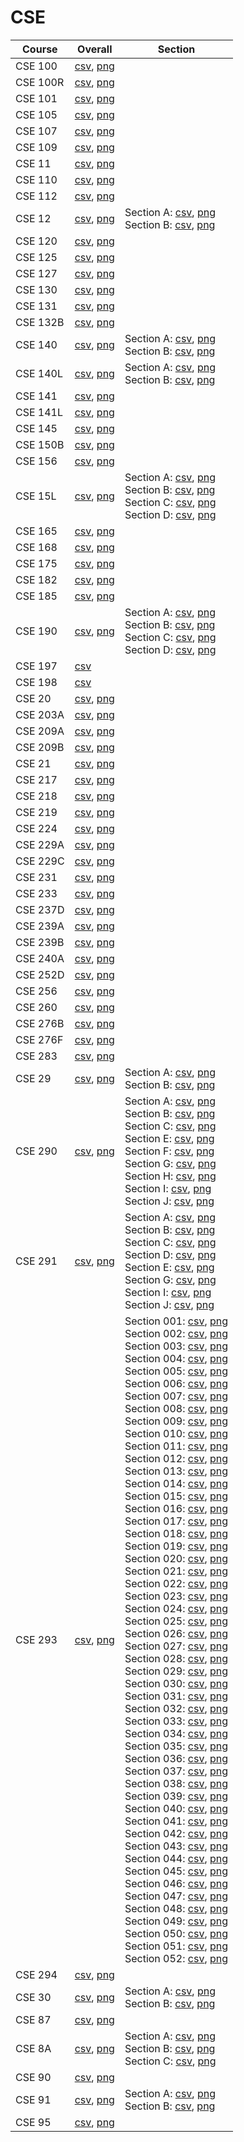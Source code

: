 # CSE

| Course | Overall | Section |
| ------ | ------- | ------- |
| CSE 100 | [csv](https://github.com/UCSD-Historical-Enrollment-Data/2024Spring/blob/main/overall/CSE%20100.csv), [png](https://raw.githubusercontent.com/UCSD-Historical-Enrollment-Data/2024Spring/main/plot_overall/CSE%20100.png) |  |
| CSE 100R | [csv](https://github.com/UCSD-Historical-Enrollment-Data/2024Spring/blob/main/overall/CSE%20100R.csv), [png](https://raw.githubusercontent.com/UCSD-Historical-Enrollment-Data/2024Spring/main/plot_overall/CSE%20100R.png) |  |
| CSE 101 | [csv](https://github.com/UCSD-Historical-Enrollment-Data/2024Spring/blob/main/overall/CSE%20101.csv), [png](https://raw.githubusercontent.com/UCSD-Historical-Enrollment-Data/2024Spring/main/plot_overall/CSE%20101.png) |  |
| CSE 105 | [csv](https://github.com/UCSD-Historical-Enrollment-Data/2024Spring/blob/main/overall/CSE%20105.csv), [png](https://raw.githubusercontent.com/UCSD-Historical-Enrollment-Data/2024Spring/main/plot_overall/CSE%20105.png) |  |
| CSE 107 | [csv](https://github.com/UCSD-Historical-Enrollment-Data/2024Spring/blob/main/overall/CSE%20107.csv), [png](https://raw.githubusercontent.com/UCSD-Historical-Enrollment-Data/2024Spring/main/plot_overall/CSE%20107.png) |  |
| CSE 109 | [csv](https://github.com/UCSD-Historical-Enrollment-Data/2024Spring/blob/main/overall/CSE%20109.csv), [png](https://raw.githubusercontent.com/UCSD-Historical-Enrollment-Data/2024Spring/main/plot_overall/CSE%20109.png) |  |
| CSE 11 | [csv](https://github.com/UCSD-Historical-Enrollment-Data/2024Spring/blob/main/overall/CSE%2011.csv), [png](https://raw.githubusercontent.com/UCSD-Historical-Enrollment-Data/2024Spring/main/plot_overall/CSE%2011.png) |  |
| CSE 110 | [csv](https://github.com/UCSD-Historical-Enrollment-Data/2024Spring/blob/main/overall/CSE%20110.csv), [png](https://raw.githubusercontent.com/UCSD-Historical-Enrollment-Data/2024Spring/main/plot_overall/CSE%20110.png) |  |
| CSE 112 | [csv](https://github.com/UCSD-Historical-Enrollment-Data/2024Spring/blob/main/overall/CSE%20112.csv), [png](https://raw.githubusercontent.com/UCSD-Historical-Enrollment-Data/2024Spring/main/plot_overall/CSE%20112.png) |  |
| CSE 12 | [csv](https://github.com/UCSD-Historical-Enrollment-Data/2024Spring/blob/main/overall/CSE%2012.csv), [png](https://raw.githubusercontent.com/UCSD-Historical-Enrollment-Data/2024Spring/main/plot_overall/CSE%2012.png) | Section A: [csv](https://github.com/UCSD-Historical-Enrollment-Data/2024Spring/blob/main/section/CSE%2012_A.csv), [png](https://raw.githubusercontent.com/UCSD-Historical-Enrollment-Data/2024Spring/main/plot_section/CSE%2012_A.png)<br>Section B: [csv](https://github.com/UCSD-Historical-Enrollment-Data/2024Spring/blob/main/section/CSE%2012_B.csv), [png](https://raw.githubusercontent.com/UCSD-Historical-Enrollment-Data/2024Spring/main/plot_section/CSE%2012_B.png) |
| CSE 120 | [csv](https://github.com/UCSD-Historical-Enrollment-Data/2024Spring/blob/main/overall/CSE%20120.csv), [png](https://raw.githubusercontent.com/UCSD-Historical-Enrollment-Data/2024Spring/main/plot_overall/CSE%20120.png) |  |
| CSE 125 | [csv](https://github.com/UCSD-Historical-Enrollment-Data/2024Spring/blob/main/overall/CSE%20125.csv), [png](https://raw.githubusercontent.com/UCSD-Historical-Enrollment-Data/2024Spring/main/plot_overall/CSE%20125.png) |  |
| CSE 127 | [csv](https://github.com/UCSD-Historical-Enrollment-Data/2024Spring/blob/main/overall/CSE%20127.csv), [png](https://raw.githubusercontent.com/UCSD-Historical-Enrollment-Data/2024Spring/main/plot_overall/CSE%20127.png) |  |
| CSE 130 | [csv](https://github.com/UCSD-Historical-Enrollment-Data/2024Spring/blob/main/overall/CSE%20130.csv), [png](https://raw.githubusercontent.com/UCSD-Historical-Enrollment-Data/2024Spring/main/plot_overall/CSE%20130.png) |  |
| CSE 131 | [csv](https://github.com/UCSD-Historical-Enrollment-Data/2024Spring/blob/main/overall/CSE%20131.csv), [png](https://raw.githubusercontent.com/UCSD-Historical-Enrollment-Data/2024Spring/main/plot_overall/CSE%20131.png) |  |
| CSE 132B | [csv](https://github.com/UCSD-Historical-Enrollment-Data/2024Spring/blob/main/overall/CSE%20132B.csv), [png](https://raw.githubusercontent.com/UCSD-Historical-Enrollment-Data/2024Spring/main/plot_overall/CSE%20132B.png) |  |
| CSE 140 | [csv](https://github.com/UCSD-Historical-Enrollment-Data/2024Spring/blob/main/overall/CSE%20140.csv), [png](https://raw.githubusercontent.com/UCSD-Historical-Enrollment-Data/2024Spring/main/plot_overall/CSE%20140.png) | Section A: [csv](https://github.com/UCSD-Historical-Enrollment-Data/2024Spring/blob/main/section/CSE%20140_A.csv), [png](https://raw.githubusercontent.com/UCSD-Historical-Enrollment-Data/2024Spring/main/plot_section/CSE%20140_A.png)<br>Section B: [csv](https://github.com/UCSD-Historical-Enrollment-Data/2024Spring/blob/main/section/CSE%20140_B.csv), [png](https://raw.githubusercontent.com/UCSD-Historical-Enrollment-Data/2024Spring/main/plot_section/CSE%20140_B.png) |
| CSE 140L | [csv](https://github.com/UCSD-Historical-Enrollment-Data/2024Spring/blob/main/overall/CSE%20140L.csv), [png](https://raw.githubusercontent.com/UCSD-Historical-Enrollment-Data/2024Spring/main/plot_overall/CSE%20140L.png) | Section A: [csv](https://github.com/UCSD-Historical-Enrollment-Data/2024Spring/blob/main/section/CSE%20140L_A.csv), [png](https://raw.githubusercontent.com/UCSD-Historical-Enrollment-Data/2024Spring/main/plot_section/CSE%20140L_A.png)<br>Section B: [csv](https://github.com/UCSD-Historical-Enrollment-Data/2024Spring/blob/main/section/CSE%20140L_B.csv), [png](https://raw.githubusercontent.com/UCSD-Historical-Enrollment-Data/2024Spring/main/plot_section/CSE%20140L_B.png) |
| CSE 141 | [csv](https://github.com/UCSD-Historical-Enrollment-Data/2024Spring/blob/main/overall/CSE%20141.csv), [png](https://raw.githubusercontent.com/UCSD-Historical-Enrollment-Data/2024Spring/main/plot_overall/CSE%20141.png) |  |
| CSE 141L | [csv](https://github.com/UCSD-Historical-Enrollment-Data/2024Spring/blob/main/overall/CSE%20141L.csv), [png](https://raw.githubusercontent.com/UCSD-Historical-Enrollment-Data/2024Spring/main/plot_overall/CSE%20141L.png) |  |
| CSE 145 | [csv](https://github.com/UCSD-Historical-Enrollment-Data/2024Spring/blob/main/overall/CSE%20145.csv), [png](https://raw.githubusercontent.com/UCSD-Historical-Enrollment-Data/2024Spring/main/plot_overall/CSE%20145.png) |  |
| CSE 150B | [csv](https://github.com/UCSD-Historical-Enrollment-Data/2024Spring/blob/main/overall/CSE%20150B.csv), [png](https://raw.githubusercontent.com/UCSD-Historical-Enrollment-Data/2024Spring/main/plot_overall/CSE%20150B.png) |  |
| CSE 156 | [csv](https://github.com/UCSD-Historical-Enrollment-Data/2024Spring/blob/main/overall/CSE%20156.csv), [png](https://raw.githubusercontent.com/UCSD-Historical-Enrollment-Data/2024Spring/main/plot_overall/CSE%20156.png) |  |
| CSE 15L | [csv](https://github.com/UCSD-Historical-Enrollment-Data/2024Spring/blob/main/overall/CSE%2015L.csv), [png](https://raw.githubusercontent.com/UCSD-Historical-Enrollment-Data/2024Spring/main/plot_overall/CSE%2015L.png) | Section A: [csv](https://github.com/UCSD-Historical-Enrollment-Data/2024Spring/blob/main/section/CSE%2015L_A.csv), [png](https://raw.githubusercontent.com/UCSD-Historical-Enrollment-Data/2024Spring/main/plot_section/CSE%2015L_A.png)<br>Section B: [csv](https://github.com/UCSD-Historical-Enrollment-Data/2024Spring/blob/main/section/CSE%2015L_B.csv), [png](https://raw.githubusercontent.com/UCSD-Historical-Enrollment-Data/2024Spring/main/plot_section/CSE%2015L_B.png)<br>Section C: [csv](https://github.com/UCSD-Historical-Enrollment-Data/2024Spring/blob/main/section/CSE%2015L_C.csv), [png](https://raw.githubusercontent.com/UCSD-Historical-Enrollment-Data/2024Spring/main/plot_section/CSE%2015L_C.png)<br>Section D: [csv](https://github.com/UCSD-Historical-Enrollment-Data/2024Spring/blob/main/section/CSE%2015L_D.csv), [png](https://raw.githubusercontent.com/UCSD-Historical-Enrollment-Data/2024Spring/main/plot_section/CSE%2015L_D.png) |
| CSE 165 | [csv](https://github.com/UCSD-Historical-Enrollment-Data/2024Spring/blob/main/overall/CSE%20165.csv), [png](https://raw.githubusercontent.com/UCSD-Historical-Enrollment-Data/2024Spring/main/plot_overall/CSE%20165.png) |  |
| CSE 168 | [csv](https://github.com/UCSD-Historical-Enrollment-Data/2024Spring/blob/main/overall/CSE%20168.csv), [png](https://raw.githubusercontent.com/UCSD-Historical-Enrollment-Data/2024Spring/main/plot_overall/CSE%20168.png) |  |
| CSE 175 | [csv](https://github.com/UCSD-Historical-Enrollment-Data/2024Spring/blob/main/overall/CSE%20175.csv), [png](https://raw.githubusercontent.com/UCSD-Historical-Enrollment-Data/2024Spring/main/plot_overall/CSE%20175.png) |  |
| CSE 182 | [csv](https://github.com/UCSD-Historical-Enrollment-Data/2024Spring/blob/main/overall/CSE%20182.csv), [png](https://raw.githubusercontent.com/UCSD-Historical-Enrollment-Data/2024Spring/main/plot_overall/CSE%20182.png) |  |
| CSE 185 | [csv](https://github.com/UCSD-Historical-Enrollment-Data/2024Spring/blob/main/overall/CSE%20185.csv), [png](https://raw.githubusercontent.com/UCSD-Historical-Enrollment-Data/2024Spring/main/plot_overall/CSE%20185.png) |  |
| CSE 190 | [csv](https://github.com/UCSD-Historical-Enrollment-Data/2024Spring/blob/main/overall/CSE%20190.csv), [png](https://raw.githubusercontent.com/UCSD-Historical-Enrollment-Data/2024Spring/main/plot_overall/CSE%20190.png) | Section A: [csv](https://github.com/UCSD-Historical-Enrollment-Data/2024Spring/blob/main/section/CSE%20190_A.csv), [png](https://raw.githubusercontent.com/UCSD-Historical-Enrollment-Data/2024Spring/main/plot_section/CSE%20190_A.png)<br>Section B: [csv](https://github.com/UCSD-Historical-Enrollment-Data/2024Spring/blob/main/section/CSE%20190_B.csv), [png](https://raw.githubusercontent.com/UCSD-Historical-Enrollment-Data/2024Spring/main/plot_section/CSE%20190_B.png)<br>Section C: [csv](https://github.com/UCSD-Historical-Enrollment-Data/2024Spring/blob/main/section/CSE%20190_C.csv), [png](https://raw.githubusercontent.com/UCSD-Historical-Enrollment-Data/2024Spring/main/plot_section/CSE%20190_C.png)<br>Section D: [csv](https://github.com/UCSD-Historical-Enrollment-Data/2024Spring/blob/main/section/CSE%20190_D.csv), [png](https://raw.githubusercontent.com/UCSD-Historical-Enrollment-Data/2024Spring/main/plot_section/CSE%20190_D.png) |
| CSE 197 | [csv](https://github.com/UCSD-Historical-Enrollment-Data/2024Spring/blob/main/overall/CSE%20197.csv) |  |
| CSE 198 | [csv](https://github.com/UCSD-Historical-Enrollment-Data/2024Spring/blob/main/overall/CSE%20198.csv) |  |
| CSE 20 | [csv](https://github.com/UCSD-Historical-Enrollment-Data/2024Spring/blob/main/overall/CSE%2020.csv), [png](https://raw.githubusercontent.com/UCSD-Historical-Enrollment-Data/2024Spring/main/plot_overall/CSE%2020.png) |  |
| CSE 203A | [csv](https://github.com/UCSD-Historical-Enrollment-Data/2024Spring/blob/main/overall/CSE%20203A.csv), [png](https://raw.githubusercontent.com/UCSD-Historical-Enrollment-Data/2024Spring/main/plot_overall/CSE%20203A.png) |  |
| CSE 209A | [csv](https://github.com/UCSD-Historical-Enrollment-Data/2024Spring/blob/main/overall/CSE%20209A.csv), [png](https://raw.githubusercontent.com/UCSD-Historical-Enrollment-Data/2024Spring/main/plot_overall/CSE%20209A.png) |  |
| CSE 209B | [csv](https://github.com/UCSD-Historical-Enrollment-Data/2024Spring/blob/main/overall/CSE%20209B.csv), [png](https://raw.githubusercontent.com/UCSD-Historical-Enrollment-Data/2024Spring/main/plot_overall/CSE%20209B.png) |  |
| CSE 21 | [csv](https://github.com/UCSD-Historical-Enrollment-Data/2024Spring/blob/main/overall/CSE%2021.csv), [png](https://raw.githubusercontent.com/UCSD-Historical-Enrollment-Data/2024Spring/main/plot_overall/CSE%2021.png) |  |
| CSE 217 | [csv](https://github.com/UCSD-Historical-Enrollment-Data/2024Spring/blob/main/overall/CSE%20217.csv), [png](https://raw.githubusercontent.com/UCSD-Historical-Enrollment-Data/2024Spring/main/plot_overall/CSE%20217.png) |  |
| CSE 218 | [csv](https://github.com/UCSD-Historical-Enrollment-Data/2024Spring/blob/main/overall/CSE%20218.csv), [png](https://raw.githubusercontent.com/UCSD-Historical-Enrollment-Data/2024Spring/main/plot_overall/CSE%20218.png) |  |
| CSE 219 | [csv](https://github.com/UCSD-Historical-Enrollment-Data/2024Spring/blob/main/overall/CSE%20219.csv), [png](https://raw.githubusercontent.com/UCSD-Historical-Enrollment-Data/2024Spring/main/plot_overall/CSE%20219.png) |  |
| CSE 224 | [csv](https://github.com/UCSD-Historical-Enrollment-Data/2024Spring/blob/main/overall/CSE%20224.csv), [png](https://raw.githubusercontent.com/UCSD-Historical-Enrollment-Data/2024Spring/main/plot_overall/CSE%20224.png) |  |
| CSE 229A | [csv](https://github.com/UCSD-Historical-Enrollment-Data/2024Spring/blob/main/overall/CSE%20229A.csv), [png](https://raw.githubusercontent.com/UCSD-Historical-Enrollment-Data/2024Spring/main/plot_overall/CSE%20229A.png) |  |
| CSE 229C | [csv](https://github.com/UCSD-Historical-Enrollment-Data/2024Spring/blob/main/overall/CSE%20229C.csv), [png](https://raw.githubusercontent.com/UCSD-Historical-Enrollment-Data/2024Spring/main/plot_overall/CSE%20229C.png) |  |
| CSE 231 | [csv](https://github.com/UCSD-Historical-Enrollment-Data/2024Spring/blob/main/overall/CSE%20231.csv), [png](https://raw.githubusercontent.com/UCSD-Historical-Enrollment-Data/2024Spring/main/plot_overall/CSE%20231.png) |  |
| CSE 233 | [csv](https://github.com/UCSD-Historical-Enrollment-Data/2024Spring/blob/main/overall/CSE%20233.csv), [png](https://raw.githubusercontent.com/UCSD-Historical-Enrollment-Data/2024Spring/main/plot_overall/CSE%20233.png) |  |
| CSE 237D | [csv](https://github.com/UCSD-Historical-Enrollment-Data/2024Spring/blob/main/overall/CSE%20237D.csv), [png](https://raw.githubusercontent.com/UCSD-Historical-Enrollment-Data/2024Spring/main/plot_overall/CSE%20237D.png) |  |
| CSE 239A | [csv](https://github.com/UCSD-Historical-Enrollment-Data/2024Spring/blob/main/overall/CSE%20239A.csv), [png](https://raw.githubusercontent.com/UCSD-Historical-Enrollment-Data/2024Spring/main/plot_overall/CSE%20239A.png) |  |
| CSE 239B | [csv](https://github.com/UCSD-Historical-Enrollment-Data/2024Spring/blob/main/overall/CSE%20239B.csv), [png](https://raw.githubusercontent.com/UCSD-Historical-Enrollment-Data/2024Spring/main/plot_overall/CSE%20239B.png) |  |
| CSE 240A | [csv](https://github.com/UCSD-Historical-Enrollment-Data/2024Spring/blob/main/overall/CSE%20240A.csv), [png](https://raw.githubusercontent.com/UCSD-Historical-Enrollment-Data/2024Spring/main/plot_overall/CSE%20240A.png) |  |
| CSE 252D | [csv](https://github.com/UCSD-Historical-Enrollment-Data/2024Spring/blob/main/overall/CSE%20252D.csv), [png](https://raw.githubusercontent.com/UCSD-Historical-Enrollment-Data/2024Spring/main/plot_overall/CSE%20252D.png) |  |
| CSE 256 | [csv](https://github.com/UCSD-Historical-Enrollment-Data/2024Spring/blob/main/overall/CSE%20256.csv), [png](https://raw.githubusercontent.com/UCSD-Historical-Enrollment-Data/2024Spring/main/plot_overall/CSE%20256.png) |  |
| CSE 260 | [csv](https://github.com/UCSD-Historical-Enrollment-Data/2024Spring/blob/main/overall/CSE%20260.csv), [png](https://raw.githubusercontent.com/UCSD-Historical-Enrollment-Data/2024Spring/main/plot_overall/CSE%20260.png) |  |
| CSE 276B | [csv](https://github.com/UCSD-Historical-Enrollment-Data/2024Spring/blob/main/overall/CSE%20276B.csv), [png](https://raw.githubusercontent.com/UCSD-Historical-Enrollment-Data/2024Spring/main/plot_overall/CSE%20276B.png) |  |
| CSE 276F | [csv](https://github.com/UCSD-Historical-Enrollment-Data/2024Spring/blob/main/overall/CSE%20276F.csv), [png](https://raw.githubusercontent.com/UCSD-Historical-Enrollment-Data/2024Spring/main/plot_overall/CSE%20276F.png) |  |
| CSE 283 | [csv](https://github.com/UCSD-Historical-Enrollment-Data/2024Spring/blob/main/overall/CSE%20283.csv), [png](https://raw.githubusercontent.com/UCSD-Historical-Enrollment-Data/2024Spring/main/plot_overall/CSE%20283.png) |  |
| CSE 29 | [csv](https://github.com/UCSD-Historical-Enrollment-Data/2024Spring/blob/main/overall/CSE%2029.csv), [png](https://raw.githubusercontent.com/UCSD-Historical-Enrollment-Data/2024Spring/main/plot_overall/CSE%2029.png) | Section A: [csv](https://github.com/UCSD-Historical-Enrollment-Data/2024Spring/blob/main/section/CSE%2029_A.csv), [png](https://raw.githubusercontent.com/UCSD-Historical-Enrollment-Data/2024Spring/main/plot_section/CSE%2029_A.png)<br>Section B: [csv](https://github.com/UCSD-Historical-Enrollment-Data/2024Spring/blob/main/section/CSE%2029_B.csv), [png](https://raw.githubusercontent.com/UCSD-Historical-Enrollment-Data/2024Spring/main/plot_section/CSE%2029_B.png) |
| CSE 290 | [csv](https://github.com/UCSD-Historical-Enrollment-Data/2024Spring/blob/main/overall/CSE%20290.csv), [png](https://raw.githubusercontent.com/UCSD-Historical-Enrollment-Data/2024Spring/main/plot_overall/CSE%20290.png) | Section A: [csv](https://github.com/UCSD-Historical-Enrollment-Data/2024Spring/blob/main/section/CSE%20290_A.csv), [png](https://raw.githubusercontent.com/UCSD-Historical-Enrollment-Data/2024Spring/main/plot_section/CSE%20290_A.png)<br>Section B: [csv](https://github.com/UCSD-Historical-Enrollment-Data/2024Spring/blob/main/section/CSE%20290_B.csv), [png](https://raw.githubusercontent.com/UCSD-Historical-Enrollment-Data/2024Spring/main/plot_section/CSE%20290_B.png)<br>Section C: [csv](https://github.com/UCSD-Historical-Enrollment-Data/2024Spring/blob/main/section/CSE%20290_C.csv), [png](https://raw.githubusercontent.com/UCSD-Historical-Enrollment-Data/2024Spring/main/plot_section/CSE%20290_C.png)<br>Section E: [csv](https://github.com/UCSD-Historical-Enrollment-Data/2024Spring/blob/main/section/CSE%20290_E.csv), [png](https://raw.githubusercontent.com/UCSD-Historical-Enrollment-Data/2024Spring/main/plot_section/CSE%20290_E.png)<br>Section F: [csv](https://github.com/UCSD-Historical-Enrollment-Data/2024Spring/blob/main/section/CSE%20290_F.csv), [png](https://raw.githubusercontent.com/UCSD-Historical-Enrollment-Data/2024Spring/main/plot_section/CSE%20290_F.png)<br>Section G: [csv](https://github.com/UCSD-Historical-Enrollment-Data/2024Spring/blob/main/section/CSE%20290_G.csv), [png](https://raw.githubusercontent.com/UCSD-Historical-Enrollment-Data/2024Spring/main/plot_section/CSE%20290_G.png)<br>Section H: [csv](https://github.com/UCSD-Historical-Enrollment-Data/2024Spring/blob/main/section/CSE%20290_H.csv), [png](https://raw.githubusercontent.com/UCSD-Historical-Enrollment-Data/2024Spring/main/plot_section/CSE%20290_H.png)<br>Section I: [csv](https://github.com/UCSD-Historical-Enrollment-Data/2024Spring/blob/main/section/CSE%20290_I.csv), [png](https://raw.githubusercontent.com/UCSD-Historical-Enrollment-Data/2024Spring/main/plot_section/CSE%20290_I.png)<br>Section J: [csv](https://github.com/UCSD-Historical-Enrollment-Data/2024Spring/blob/main/section/CSE%20290_J.csv), [png](https://raw.githubusercontent.com/UCSD-Historical-Enrollment-Data/2024Spring/main/plot_section/CSE%20290_J.png) |
| CSE 291 | [csv](https://github.com/UCSD-Historical-Enrollment-Data/2024Spring/blob/main/overall/CSE%20291.csv), [png](https://raw.githubusercontent.com/UCSD-Historical-Enrollment-Data/2024Spring/main/plot_overall/CSE%20291.png) | Section A: [csv](https://github.com/UCSD-Historical-Enrollment-Data/2024Spring/blob/main/section/CSE%20291_A.csv), [png](https://raw.githubusercontent.com/UCSD-Historical-Enrollment-Data/2024Spring/main/plot_section/CSE%20291_A.png)<br>Section B: [csv](https://github.com/UCSD-Historical-Enrollment-Data/2024Spring/blob/main/section/CSE%20291_B.csv), [png](https://raw.githubusercontent.com/UCSD-Historical-Enrollment-Data/2024Spring/main/plot_section/CSE%20291_B.png)<br>Section C: [csv](https://github.com/UCSD-Historical-Enrollment-Data/2024Spring/blob/main/section/CSE%20291_C.csv), [png](https://raw.githubusercontent.com/UCSD-Historical-Enrollment-Data/2024Spring/main/plot_section/CSE%20291_C.png)<br>Section D: [csv](https://github.com/UCSD-Historical-Enrollment-Data/2024Spring/blob/main/section/CSE%20291_D.csv), [png](https://raw.githubusercontent.com/UCSD-Historical-Enrollment-Data/2024Spring/main/plot_section/CSE%20291_D.png)<br>Section E: [csv](https://github.com/UCSD-Historical-Enrollment-Data/2024Spring/blob/main/section/CSE%20291_E.csv), [png](https://raw.githubusercontent.com/UCSD-Historical-Enrollment-Data/2024Spring/main/plot_section/CSE%20291_E.png)<br>Section G: [csv](https://github.com/UCSD-Historical-Enrollment-Data/2024Spring/blob/main/section/CSE%20291_G.csv), [png](https://raw.githubusercontent.com/UCSD-Historical-Enrollment-Data/2024Spring/main/plot_section/CSE%20291_G.png)<br>Section I: [csv](https://github.com/UCSD-Historical-Enrollment-Data/2024Spring/blob/main/section/CSE%20291_I.csv), [png](https://raw.githubusercontent.com/UCSD-Historical-Enrollment-Data/2024Spring/main/plot_section/CSE%20291_I.png)<br>Section J: [csv](https://github.com/UCSD-Historical-Enrollment-Data/2024Spring/blob/main/section/CSE%20291_J.csv), [png](https://raw.githubusercontent.com/UCSD-Historical-Enrollment-Data/2024Spring/main/plot_section/CSE%20291_J.png) |
| CSE 293 | [csv](https://github.com/UCSD-Historical-Enrollment-Data/2024Spring/blob/main/overall/CSE%20293.csv), [png](https://raw.githubusercontent.com/UCSD-Historical-Enrollment-Data/2024Spring/main/plot_overall/CSE%20293.png) | Section 001: [csv](https://github.com/UCSD-Historical-Enrollment-Data/2024Spring/blob/main/section/CSE%20293_001.csv), [png](https://raw.githubusercontent.com/UCSD-Historical-Enrollment-Data/2024Spring/main/plot_section/CSE%20293_001.png)<br>Section 002: [csv](https://github.com/UCSD-Historical-Enrollment-Data/2024Spring/blob/main/section/CSE%20293_002.csv), [png](https://raw.githubusercontent.com/UCSD-Historical-Enrollment-Data/2024Spring/main/plot_section/CSE%20293_002.png)<br>Section 003: [csv](https://github.com/UCSD-Historical-Enrollment-Data/2024Spring/blob/main/section/CSE%20293_003.csv), [png](https://raw.githubusercontent.com/UCSD-Historical-Enrollment-Data/2024Spring/main/plot_section/CSE%20293_003.png)<br>Section 004: [csv](https://github.com/UCSD-Historical-Enrollment-Data/2024Spring/blob/main/section/CSE%20293_004.csv), [png](https://raw.githubusercontent.com/UCSD-Historical-Enrollment-Data/2024Spring/main/plot_section/CSE%20293_004.png)<br>Section 005: [csv](https://github.com/UCSD-Historical-Enrollment-Data/2024Spring/blob/main/section/CSE%20293_005.csv), [png](https://raw.githubusercontent.com/UCSD-Historical-Enrollment-Data/2024Spring/main/plot_section/CSE%20293_005.png)<br>Section 006: [csv](https://github.com/UCSD-Historical-Enrollment-Data/2024Spring/blob/main/section/CSE%20293_006.csv), [png](https://raw.githubusercontent.com/UCSD-Historical-Enrollment-Data/2024Spring/main/plot_section/CSE%20293_006.png)<br>Section 007: [csv](https://github.com/UCSD-Historical-Enrollment-Data/2024Spring/blob/main/section/CSE%20293_007.csv), [png](https://raw.githubusercontent.com/UCSD-Historical-Enrollment-Data/2024Spring/main/plot_section/CSE%20293_007.png)<br>Section 008: [csv](https://github.com/UCSD-Historical-Enrollment-Data/2024Spring/blob/main/section/CSE%20293_008.csv), [png](https://raw.githubusercontent.com/UCSD-Historical-Enrollment-Data/2024Spring/main/plot_section/CSE%20293_008.png)<br>Section 009: [csv](https://github.com/UCSD-Historical-Enrollment-Data/2024Spring/blob/main/section/CSE%20293_009.csv), [png](https://raw.githubusercontent.com/UCSD-Historical-Enrollment-Data/2024Spring/main/plot_section/CSE%20293_009.png)<br>Section 010: [csv](https://github.com/UCSD-Historical-Enrollment-Data/2024Spring/blob/main/section/CSE%20293_010.csv), [png](https://raw.githubusercontent.com/UCSD-Historical-Enrollment-Data/2024Spring/main/plot_section/CSE%20293_010.png)<br>Section 011: [csv](https://github.com/UCSD-Historical-Enrollment-Data/2024Spring/blob/main/section/CSE%20293_011.csv), [png](https://raw.githubusercontent.com/UCSD-Historical-Enrollment-Data/2024Spring/main/plot_section/CSE%20293_011.png)<br>Section 012: [csv](https://github.com/UCSD-Historical-Enrollment-Data/2024Spring/blob/main/section/CSE%20293_012.csv), [png](https://raw.githubusercontent.com/UCSD-Historical-Enrollment-Data/2024Spring/main/plot_section/CSE%20293_012.png)<br>Section 013: [csv](https://github.com/UCSD-Historical-Enrollment-Data/2024Spring/blob/main/section/CSE%20293_013.csv), [png](https://raw.githubusercontent.com/UCSD-Historical-Enrollment-Data/2024Spring/main/plot_section/CSE%20293_013.png)<br>Section 014: [csv](https://github.com/UCSD-Historical-Enrollment-Data/2024Spring/blob/main/section/CSE%20293_014.csv), [png](https://raw.githubusercontent.com/UCSD-Historical-Enrollment-Data/2024Spring/main/plot_section/CSE%20293_014.png)<br>Section 015: [csv](https://github.com/UCSD-Historical-Enrollment-Data/2024Spring/blob/main/section/CSE%20293_015.csv), [png](https://raw.githubusercontent.com/UCSD-Historical-Enrollment-Data/2024Spring/main/plot_section/CSE%20293_015.png)<br>Section 016: [csv](https://github.com/UCSD-Historical-Enrollment-Data/2024Spring/blob/main/section/CSE%20293_016.csv), [png](https://raw.githubusercontent.com/UCSD-Historical-Enrollment-Data/2024Spring/main/plot_section/CSE%20293_016.png)<br>Section 017: [csv](https://github.com/UCSD-Historical-Enrollment-Data/2024Spring/blob/main/section/CSE%20293_017.csv), [png](https://raw.githubusercontent.com/UCSD-Historical-Enrollment-Data/2024Spring/main/plot_section/CSE%20293_017.png)<br>Section 018: [csv](https://github.com/UCSD-Historical-Enrollment-Data/2024Spring/blob/main/section/CSE%20293_018.csv), [png](https://raw.githubusercontent.com/UCSD-Historical-Enrollment-Data/2024Spring/main/plot_section/CSE%20293_018.png)<br>Section 019: [csv](https://github.com/UCSD-Historical-Enrollment-Data/2024Spring/blob/main/section/CSE%20293_019.csv), [png](https://raw.githubusercontent.com/UCSD-Historical-Enrollment-Data/2024Spring/main/plot_section/CSE%20293_019.png)<br>Section 020: [csv](https://github.com/UCSD-Historical-Enrollment-Data/2024Spring/blob/main/section/CSE%20293_020.csv), [png](https://raw.githubusercontent.com/UCSD-Historical-Enrollment-Data/2024Spring/main/plot_section/CSE%20293_020.png)<br>Section 021: [csv](https://github.com/UCSD-Historical-Enrollment-Data/2024Spring/blob/main/section/CSE%20293_021.csv), [png](https://raw.githubusercontent.com/UCSD-Historical-Enrollment-Data/2024Spring/main/plot_section/CSE%20293_021.png)<br>Section 022: [csv](https://github.com/UCSD-Historical-Enrollment-Data/2024Spring/blob/main/section/CSE%20293_022.csv), [png](https://raw.githubusercontent.com/UCSD-Historical-Enrollment-Data/2024Spring/main/plot_section/CSE%20293_022.png)<br>Section 023: [csv](https://github.com/UCSD-Historical-Enrollment-Data/2024Spring/blob/main/section/CSE%20293_023.csv), [png](https://raw.githubusercontent.com/UCSD-Historical-Enrollment-Data/2024Spring/main/plot_section/CSE%20293_023.png)<br>Section 024: [csv](https://github.com/UCSD-Historical-Enrollment-Data/2024Spring/blob/main/section/CSE%20293_024.csv), [png](https://raw.githubusercontent.com/UCSD-Historical-Enrollment-Data/2024Spring/main/plot_section/CSE%20293_024.png)<br>Section 025: [csv](https://github.com/UCSD-Historical-Enrollment-Data/2024Spring/blob/main/section/CSE%20293_025.csv), [png](https://raw.githubusercontent.com/UCSD-Historical-Enrollment-Data/2024Spring/main/plot_section/CSE%20293_025.png)<br>Section 026: [csv](https://github.com/UCSD-Historical-Enrollment-Data/2024Spring/blob/main/section/CSE%20293_026.csv), [png](https://raw.githubusercontent.com/UCSD-Historical-Enrollment-Data/2024Spring/main/plot_section/CSE%20293_026.png)<br>Section 027: [csv](https://github.com/UCSD-Historical-Enrollment-Data/2024Spring/blob/main/section/CSE%20293_027.csv), [png](https://raw.githubusercontent.com/UCSD-Historical-Enrollment-Data/2024Spring/main/plot_section/CSE%20293_027.png)<br>Section 028: [csv](https://github.com/UCSD-Historical-Enrollment-Data/2024Spring/blob/main/section/CSE%20293_028.csv), [png](https://raw.githubusercontent.com/UCSD-Historical-Enrollment-Data/2024Spring/main/plot_section/CSE%20293_028.png)<br>Section 029: [csv](https://github.com/UCSD-Historical-Enrollment-Data/2024Spring/blob/main/section/CSE%20293_029.csv), [png](https://raw.githubusercontent.com/UCSD-Historical-Enrollment-Data/2024Spring/main/plot_section/CSE%20293_029.png)<br>Section 030: [csv](https://github.com/UCSD-Historical-Enrollment-Data/2024Spring/blob/main/section/CSE%20293_030.csv), [png](https://raw.githubusercontent.com/UCSD-Historical-Enrollment-Data/2024Spring/main/plot_section/CSE%20293_030.png)<br>Section 031: [csv](https://github.com/UCSD-Historical-Enrollment-Data/2024Spring/blob/main/section/CSE%20293_031.csv), [png](https://raw.githubusercontent.com/UCSD-Historical-Enrollment-Data/2024Spring/main/plot_section/CSE%20293_031.png)<br>Section 032: [csv](https://github.com/UCSD-Historical-Enrollment-Data/2024Spring/blob/main/section/CSE%20293_032.csv), [png](https://raw.githubusercontent.com/UCSD-Historical-Enrollment-Data/2024Spring/main/plot_section/CSE%20293_032.png)<br>Section 033: [csv](https://github.com/UCSD-Historical-Enrollment-Data/2024Spring/blob/main/section/CSE%20293_033.csv), [png](https://raw.githubusercontent.com/UCSD-Historical-Enrollment-Data/2024Spring/main/plot_section/CSE%20293_033.png)<br>Section 034: [csv](https://github.com/UCSD-Historical-Enrollment-Data/2024Spring/blob/main/section/CSE%20293_034.csv), [png](https://raw.githubusercontent.com/UCSD-Historical-Enrollment-Data/2024Spring/main/plot_section/CSE%20293_034.png)<br>Section 035: [csv](https://github.com/UCSD-Historical-Enrollment-Data/2024Spring/blob/main/section/CSE%20293_035.csv), [png](https://raw.githubusercontent.com/UCSD-Historical-Enrollment-Data/2024Spring/main/plot_section/CSE%20293_035.png)<br>Section 036: [csv](https://github.com/UCSD-Historical-Enrollment-Data/2024Spring/blob/main/section/CSE%20293_036.csv), [png](https://raw.githubusercontent.com/UCSD-Historical-Enrollment-Data/2024Spring/main/plot_section/CSE%20293_036.png)<br>Section 037: [csv](https://github.com/UCSD-Historical-Enrollment-Data/2024Spring/blob/main/section/CSE%20293_037.csv), [png](https://raw.githubusercontent.com/UCSD-Historical-Enrollment-Data/2024Spring/main/plot_section/CSE%20293_037.png)<br>Section 038: [csv](https://github.com/UCSD-Historical-Enrollment-Data/2024Spring/blob/main/section/CSE%20293_038.csv), [png](https://raw.githubusercontent.com/UCSD-Historical-Enrollment-Data/2024Spring/main/plot_section/CSE%20293_038.png)<br>Section 039: [csv](https://github.com/UCSD-Historical-Enrollment-Data/2024Spring/blob/main/section/CSE%20293_039.csv), [png](https://raw.githubusercontent.com/UCSD-Historical-Enrollment-Data/2024Spring/main/plot_section/CSE%20293_039.png)<br>Section 040: [csv](https://github.com/UCSD-Historical-Enrollment-Data/2024Spring/blob/main/section/CSE%20293_040.csv), [png](https://raw.githubusercontent.com/UCSD-Historical-Enrollment-Data/2024Spring/main/plot_section/CSE%20293_040.png)<br>Section 041: [csv](https://github.com/UCSD-Historical-Enrollment-Data/2024Spring/blob/main/section/CSE%20293_041.csv), [png](https://raw.githubusercontent.com/UCSD-Historical-Enrollment-Data/2024Spring/main/plot_section/CSE%20293_041.png)<br>Section 042: [csv](https://github.com/UCSD-Historical-Enrollment-Data/2024Spring/blob/main/section/CSE%20293_042.csv), [png](https://raw.githubusercontent.com/UCSD-Historical-Enrollment-Data/2024Spring/main/plot_section/CSE%20293_042.png)<br>Section 043: [csv](https://github.com/UCSD-Historical-Enrollment-Data/2024Spring/blob/main/section/CSE%20293_043.csv), [png](https://raw.githubusercontent.com/UCSD-Historical-Enrollment-Data/2024Spring/main/plot_section/CSE%20293_043.png)<br>Section 044: [csv](https://github.com/UCSD-Historical-Enrollment-Data/2024Spring/blob/main/section/CSE%20293_044.csv), [png](https://raw.githubusercontent.com/UCSD-Historical-Enrollment-Data/2024Spring/main/plot_section/CSE%20293_044.png)<br>Section 045: [csv](https://github.com/UCSD-Historical-Enrollment-Data/2024Spring/blob/main/section/CSE%20293_045.csv), [png](https://raw.githubusercontent.com/UCSD-Historical-Enrollment-Data/2024Spring/main/plot_section/CSE%20293_045.png)<br>Section 046: [csv](https://github.com/UCSD-Historical-Enrollment-Data/2024Spring/blob/main/section/CSE%20293_046.csv), [png](https://raw.githubusercontent.com/UCSD-Historical-Enrollment-Data/2024Spring/main/plot_section/CSE%20293_046.png)<br>Section 047: [csv](https://github.com/UCSD-Historical-Enrollment-Data/2024Spring/blob/main/section/CSE%20293_047.csv), [png](https://raw.githubusercontent.com/UCSD-Historical-Enrollment-Data/2024Spring/main/plot_section/CSE%20293_047.png)<br>Section 048: [csv](https://github.com/UCSD-Historical-Enrollment-Data/2024Spring/blob/main/section/CSE%20293_048.csv), [png](https://raw.githubusercontent.com/UCSD-Historical-Enrollment-Data/2024Spring/main/plot_section/CSE%20293_048.png)<br>Section 049: [csv](https://github.com/UCSD-Historical-Enrollment-Data/2024Spring/blob/main/section/CSE%20293_049.csv), [png](https://raw.githubusercontent.com/UCSD-Historical-Enrollment-Data/2024Spring/main/plot_section/CSE%20293_049.png)<br>Section 050: [csv](https://github.com/UCSD-Historical-Enrollment-Data/2024Spring/blob/main/section/CSE%20293_050.csv), [png](https://raw.githubusercontent.com/UCSD-Historical-Enrollment-Data/2024Spring/main/plot_section/CSE%20293_050.png)<br>Section 051: [csv](https://github.com/UCSD-Historical-Enrollment-Data/2024Spring/blob/main/section/CSE%20293_051.csv), [png](https://raw.githubusercontent.com/UCSD-Historical-Enrollment-Data/2024Spring/main/plot_section/CSE%20293_051.png)<br>Section 052: [csv](https://github.com/UCSD-Historical-Enrollment-Data/2024Spring/blob/main/section/CSE%20293_052.csv), [png](https://raw.githubusercontent.com/UCSD-Historical-Enrollment-Data/2024Spring/main/plot_section/CSE%20293_052.png) |
| CSE 294 | [csv](https://github.com/UCSD-Historical-Enrollment-Data/2024Spring/blob/main/overall/CSE%20294.csv), [png](https://raw.githubusercontent.com/UCSD-Historical-Enrollment-Data/2024Spring/main/plot_overall/CSE%20294.png) |  |
| CSE 30 | [csv](https://github.com/UCSD-Historical-Enrollment-Data/2024Spring/blob/main/overall/CSE%2030.csv), [png](https://raw.githubusercontent.com/UCSD-Historical-Enrollment-Data/2024Spring/main/plot_overall/CSE%2030.png) | Section A: [csv](https://github.com/UCSD-Historical-Enrollment-Data/2024Spring/blob/main/section/CSE%2030_A.csv), [png](https://raw.githubusercontent.com/UCSD-Historical-Enrollment-Data/2024Spring/main/plot_section/CSE%2030_A.png)<br>Section B: [csv](https://github.com/UCSD-Historical-Enrollment-Data/2024Spring/blob/main/section/CSE%2030_B.csv), [png](https://raw.githubusercontent.com/UCSD-Historical-Enrollment-Data/2024Spring/main/plot_section/CSE%2030_B.png) |
| CSE 87 | [csv](https://github.com/UCSD-Historical-Enrollment-Data/2024Spring/blob/main/overall/CSE%2087.csv), [png](https://raw.githubusercontent.com/UCSD-Historical-Enrollment-Data/2024Spring/main/plot_overall/CSE%2087.png) |  |
| CSE 8A | [csv](https://github.com/UCSD-Historical-Enrollment-Data/2024Spring/blob/main/overall/CSE%208A.csv), [png](https://raw.githubusercontent.com/UCSD-Historical-Enrollment-Data/2024Spring/main/plot_overall/CSE%208A.png) | Section A: [csv](https://github.com/UCSD-Historical-Enrollment-Data/2024Spring/blob/main/section/CSE%208A_A.csv), [png](https://raw.githubusercontent.com/UCSD-Historical-Enrollment-Data/2024Spring/main/plot_section/CSE%208A_A.png)<br>Section B: [csv](https://github.com/UCSD-Historical-Enrollment-Data/2024Spring/blob/main/section/CSE%208A_B.csv), [png](https://raw.githubusercontent.com/UCSD-Historical-Enrollment-Data/2024Spring/main/plot_section/CSE%208A_B.png)<br>Section C: [csv](https://github.com/UCSD-Historical-Enrollment-Data/2024Spring/blob/main/section/CSE%208A_C.csv), [png](https://raw.githubusercontent.com/UCSD-Historical-Enrollment-Data/2024Spring/main/plot_section/CSE%208A_C.png) |
| CSE 90 | [csv](https://github.com/UCSD-Historical-Enrollment-Data/2024Spring/blob/main/overall/CSE%2090.csv), [png](https://raw.githubusercontent.com/UCSD-Historical-Enrollment-Data/2024Spring/main/plot_overall/CSE%2090.png) |  |
| CSE 91 | [csv](https://github.com/UCSD-Historical-Enrollment-Data/2024Spring/blob/main/overall/CSE%2091.csv), [png](https://raw.githubusercontent.com/UCSD-Historical-Enrollment-Data/2024Spring/main/plot_overall/CSE%2091.png) | Section A: [csv](https://github.com/UCSD-Historical-Enrollment-Data/2024Spring/blob/main/section/CSE%2091_A.csv), [png](https://raw.githubusercontent.com/UCSD-Historical-Enrollment-Data/2024Spring/main/plot_section/CSE%2091_A.png)<br>Section B: [csv](https://github.com/UCSD-Historical-Enrollment-Data/2024Spring/blob/main/section/CSE%2091_B.csv), [png](https://raw.githubusercontent.com/UCSD-Historical-Enrollment-Data/2024Spring/main/plot_section/CSE%2091_B.png) |
| CSE 95 | [csv](https://github.com/UCSD-Historical-Enrollment-Data/2024Spring/blob/main/overall/CSE%2095.csv), [png](https://raw.githubusercontent.com/UCSD-Historical-Enrollment-Data/2024Spring/main/plot_overall/CSE%2095.png) |  |
